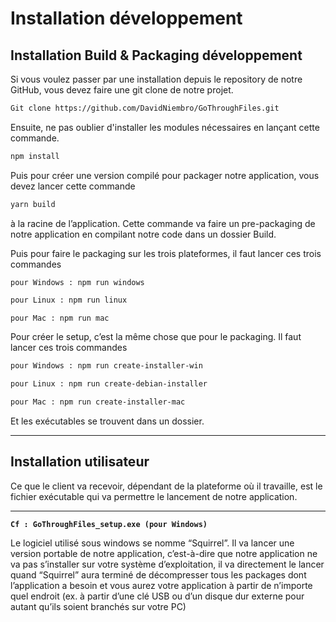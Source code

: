# Installation développement

## **Installation Build & Packaging développement**

Si vous voulez  passer par une installation depuis le repository de notre GitHub, vous devez faire une git clone de notre projet.

```bash
Git clone https://github.com/DavidNiembro/GoThroughFiles.git
```

Ensuite, ne pas oublier d'installer les modules nécessaires en lançant cette commande.

```bash
npm install
```

Puis pour créer une version compilé pour packager notre application, vous devez lancer cette commande

```bash
yarn build
```

à la racine de l’application. Cette commande va faire un pre-packaging de notre application en compilant notre code dans un dossier Build.



Puis pour faire le packaging sur les trois plateformes, il faut lancer ces trois commandes

```
pour Windows : npm run windows
```

```bash
pour Linux : npm run linux
```

```bash
pour Mac : npm run mac
```



Pour créer le setup, c’est la même chose que pour le packaging. Il faut lancer ces trois commandes

```bash
pour Windows : npm run create-installer-win
```

```bash
pour Linux : npm run create-debian-installer
```

```bash
pour Mac : npm run create-installer-mac
```

Et les exécutables se trouvent dans un dossier.  
****

## **Installation utilisateur**

Ce que le client va recevoir, dépendant de la plateforme où il travaille, est le fichier exécutable qui va permettre le lancement de notre application.  
****

**`Cf : GoThroughFiles_setup.exe (pour Windows)`**  


Le logiciel utilisé sous windows se nomme “Squirrel”. Il va lancer une version portable de notre application, c’est-à-dire que notre application ne va pas s’installer sur votre système d’exploitation, il va directement le lancer quand “Squirrel” aura terminé de décompresser tous les packages dont l’application a besoin et vous aurez votre application à partir de n’importe quel endroit \(ex. à partir d’une clé USB ou d’un disque dur externe pour autant qu’ils soient branchés sur votre PC\)  



